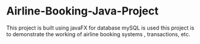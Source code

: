 # Airline-Booking-Java-Project

This project is built using javaFX 
for database mySQL is used
this project is to demonstrate the working of airline booking systems , transactions, etc. 

